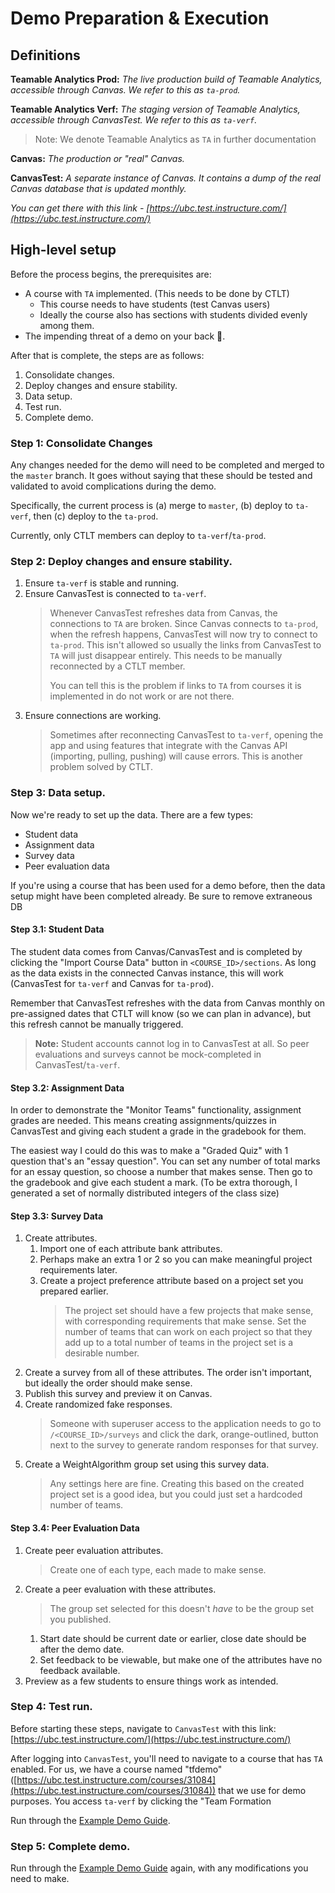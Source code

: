 # Demo Preparation & Execution

## Definitions

**Teamable Analytics Prod:**
*The live production build of Teamable Analytics, accessible through Canvas. We refer to this as `ta-prod`.*

**Teamable Analytics Verf:**
*The staging version of Teamable Analytics, accessible through CanvasTest. We refer to this as `ta-verf`.*

> Note: We denote Teamable Analytics as `TA` in further documentation

**Canvas:**
*The production or "real" Canvas.*

**CanvasTest:**
*A separate instance of Canvas. It contains a dump of the real Canvas database that is updated monthly.*

*You can get there with this link - [https://ubc.test.instructure.com/](https://ubc.test.instructure.com/)*

## High-level setup

Before the process begins, the prerequisites are:

- A course with `TA` implemented. (This needs to be done by CTLT)
    - This course needs to have students (test Canvas users)
    - Ideally the course also has sections with students divided evenly among them.
- The impending threat of a demo on your back 👀.

After that is complete, the steps are as follows:

1. Consolidate changes.
2. Deploy changes and ensure stability.
3. Data setup.
4. Test run.
5. Complete demo.

### Step 1: Consolidate Changes

Any changes needed for the demo will need to be completed and merged to the `master` branch. It goes without saying that
these should be tested and validated to avoid complications during the demo.

Specifically, the current process is (a) merge to `master`, (b) deploy to `ta-verf`, then (c) deploy to the `ta-prod`.

Currently, only CTLT members can deploy to `ta-verf`/`ta-prod`.

### Step 2: Deploy changes and ensure stability.

1. Ensure `ta-verf` is stable and running.
2. Ensure CanvasTest is connected to `ta-verf`.
   > Whenever CanvasTest refreshes data from Canvas, the connections to `TA` are broken. Since Canvas connects to 
   > `ta-prod`, when the refresh happens, CanvasTest will now try to connect to `ta-prod`. This isn't allowed so 
   > usually the links from CanvasTest to `TA` will just disappear entirely. This needs to be manually reconnected by 
   > a CTLT member.
   >
   > You can tell this is the problem if links to `TA` from courses it is implemented in do not work or are not there.
3. Ensure connections are working.
   > Sometimes after reconnecting CanvasTest to `ta-verf`, opening the app and using features that integrate with the
   > Canvas API (importing, pulling, pushing) will cause errors. This is another problem solved by CTLT.

### Step 3: Data setup.

Now we're ready to set up the data. There are a few types:

- Student data
- Assignment data
- Survey data
- Peer evaluation data

If you're using a course that has been used for a demo before, then the data setup might have been completed already.
Be sure to remove extraneous DB 

#### Step 3.1: Student Data

The student data comes from Canvas/CanvasTest and is completed by clicking the "Import Course Data" button in
`<COURSE_ID>/sections`. As long as the data exists in the connected Canvas instance, this will work
(CanvasTest for `ta-verf` and Canvas for `ta-prod`).

Remember that CanvasTest refreshes with the data from Canvas monthly on pre-assigned dates that CTLT will know (so we
can plan in advance), but this refresh cannot be manually triggered.

> **Note:** Student accounts cannot log in to CanvasTest at all. So peer evaluations and surveys cannot be mock-completed in
> CanvasTest/`ta-verf`.

#### Step 3.2: Assignment Data

In order to demonstrate the "Monitor Teams" functionality, assignment grades are needed. This means creating
assignments/quizzes in CanvasTest and giving each student a grade in the gradebook for them.

The easiest way I could do this was to make a "Graded Quiz" with 1 question that's an "essay question". You can set any
number of total marks for an essay question, so choose a number that makes sense. Then go to the gradebook and give each
student a mark. (To be extra thorough, I generated a set of normally distributed integers of the class size)

#### Step 3.3: Survey Data

1. Create attributes.
    1. Import one of each attribute bank attributes.
    2. Perhaps make an extra 1 or 2 so you can make meaningful project requirements later.
    3. Create a project preference attribute based on a project set you prepared earlier.
       > The project set should have a few projects that make sense, with corresponding requirements that make sense. Set the number of teams that can work on each project so that they add up to a total number of teams in the project set is a desirable number.
2. Create a survey from all of these attributes. The order isn't important, but ideally the order should make sense.
3. Publish this survey and preview it on Canvas.
4. Create randomized fake responses.
   > Someone with superuser access to the application needs to go to `/<COURSE_ID>/surveys` and click the dark,
   > orange-outlined, button next to the survey to generate random responses for that survey.
5. Create a WeightAlgorithm group set using this survey data.
   > Any settings here are fine. Creating this based on the created project set is a good idea, but you could just set
   > a hardcoded number of teams.

#### Step 3.4: Peer Evaluation Data

1. Create peer evaluation attributes.
   > Create one of each type, each made to make sense.
2. Create a peer evaluation with these attributes.
   > The group set selected for this doesn't *have* to be the group set you published.
    1. Start date should be current date or earlier, close date should be after the demo date.
    2. Set feedback to be viewable, but make one of the attributes have no feedback available.
3. Preview as a few students to ensure things work as intended.

### Step 4: Test run.

Before starting these steps, navigate to `CanvasTest` with this link: [https://ubc.test.instructure.com/](https://ubc.test.instructure.com/)

After logging into `CanvasTest`, you'll need to navigate to a course that has `TA` enabled. For us, we have a course named "tfdemo" ([https://ubc.test.instructure.com/courses/31084](https://ubc.test.instructure.com/courses/31084)) that we use for demo purposes. You access `ta-verf` by clicking the "Team Formation 

Run through the [Example Demo Guide](exmaple-demo-steps.md).

### Step 5: Complete demo.

Run through the [Example Demo Guide](exmaple-demo-steps.md) again, with any modifications you need to make.
